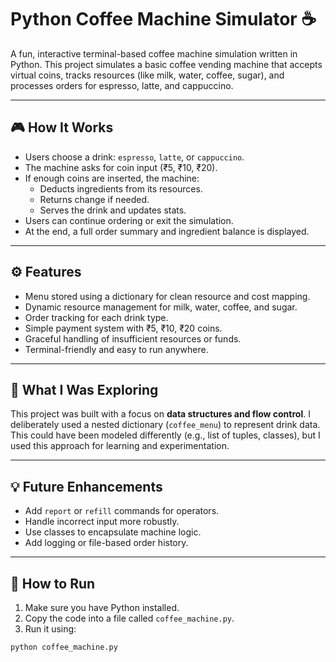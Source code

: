 # Python Coffee Machine Simulator ☕

A fun, interactive terminal-based coffee machine simulation written in Python. This project simulates a basic coffee vending machine that accepts virtual coins, tracks resources (like milk, water, coffee, sugar), and processes orders for espresso, latte, and cappuccino.

---

## 🎮 How It Works

- Users choose a drink: `espresso`, `latte`, or `cappuccino`.
- The machine asks for coin input (₹5, ₹10, ₹20).
- If enough coins are inserted, the machine:
  - Deducts ingredients from its resources.
  - Returns change if needed.
  - Serves the drink and updates stats.
- Users can continue ordering or exit the simulation.
- At the end, a full order summary and ingredient balance is displayed.

---

## ⚙️ Features

- Menu stored using a dictionary for clean resource and cost mapping.
- Dynamic resource management for milk, water, coffee, and sugar.
- Order tracking for each drink type.
- Simple payment system with ₹5, ₹10, ₹20 coins.
- Graceful handling of insufficient resources or funds.
- Terminal-friendly and easy to run anywhere.

---

## 🧠 What I Was Exploring

This project was built with a focus on **data structures and flow control**. I deliberately used a nested dictionary (`coffee_menu`) to represent drink data. This could have been modeled differently (e.g., list of tuples, classes), but I used this approach for learning and experimentation.

---

## 💡 Future Enhancements

- Add `report` or `refill` commands for operators.
- Handle incorrect input more robustly.
- Use classes to encapsulate machine logic.
- Add logging or file-based order history.

---

## 🚀 How to Run

1. Make sure you have Python installed.
2. Copy the code into a file called `coffee_machine.py`.
3. Run it using:

```bash
python coffee_machine.py
